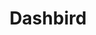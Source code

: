 ---
blog: https://dashbird.io/blog/
codehost: https://github.com/dashbird
facebook: https://facebook.com/dashbirdapp
instagram: https://instagram.com/dashbirdteam
linkedin: https://linkedin.com/company/dashbird
logohandle: dashbirdio
sort: dashbird
title: Dashbird
twitter: https://x.com/thedashbird
website: https://dashbird.io/
---